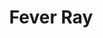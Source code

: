 ---
title: "Fever Ray"
summary: "The solo project of Karin Dreijer formerly from ."
image: "fever-ray.jpg"
---